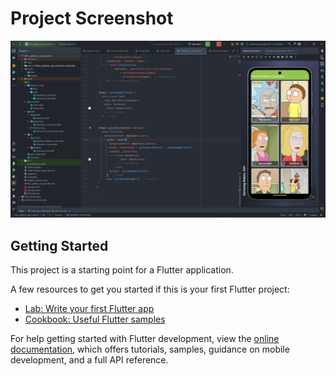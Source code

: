 # Project Screenshot

<html>
<body>
    <img src="https://github.com/bara2brh/Flutter_Bloc-Dio_Project/blob/main/assets/Screenshot%202024-03-29%20143021.png?raw=true">
</body>
</html>

## Getting Started

This project is a starting point for a Flutter application.

A few resources to get you started if this is your first Flutter project:

- [Lab: Write your first Flutter app](https://docs.flutter.dev/get-started/codelab)
- [Cookbook: Useful Flutter samples](https://docs.flutter.dev/cookbook)

For help getting started with Flutter development, view the
[online documentation](https://docs.flutter.dev/), which offers tutorials,
samples, guidance on mobile development, and a full API reference.
